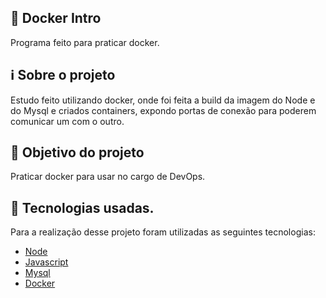 ## 🐋 Docker Intro
Programa feito para praticar docker.

## :information_source: Sobre o projeto 
Estudo feito utilizando docker, onde foi feita a build da imagem do Node e do Mysql e criados containers, expondo portas de conexão para poderem comunicar um com o outro.


## :dart: Objetivo do projeto
Praticar docker para usar no cargo de DevOps.
## :pencil: Tecnologias usadas. 
Para a realização desse projeto foram utilizadas as seguintes tecnologias: 
- [Node](https://docs.oracle.com/en/java/)
- [Javascript](https://junit.org/junit5/)
- [Mysql](https://docs.oracle.com/en/java/)
- [Docker](https://refactoring.guru/pt-br/design-patterns/strategy)
